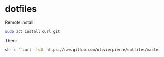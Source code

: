 # dotfiles

Remote install:
```bash
sudo apt install curl git
```
Then:
```bash
sh -c "`curl -fsSL https://raw.github.com/olivierpierre/dotfiles/master/remote-install.sh`"
```
